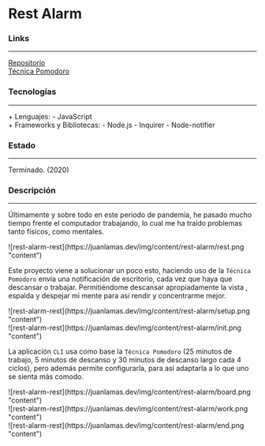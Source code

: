 # Rest Alarm

### Links

---

[Repositorio](https://github.com/cococov/rest-alarm)<br/>
[Técnica Pomodoro](https://en.wikipedia.org/wiki/Pomodoro_Technique)

### Tecnologías

---

<div class="list-super-index">
+ Lenguajes:
 - JavaScript
</div>

<div class="list-super-index">
+ Frameworks y Bibliotecas:
 - Node.js
 - Inquirer
 - Node-notifier
</div>

### Estado

---

Terminado. (2020)

### Descripción

---

Últimamente y sobre todo en este periodo de pandemia, he pasado mucho tiempo frente el computador trabajando, lo cual me ha traído problemas tanto físicos, como mentales.

<div class="img-content-div">
  ![rest-alarm-rest](https://juanlamas.dev/img/content/rest-alarm/rest.png "content")
</div>

Este proyecto viene a solucionar un poco esto, haciendo uso de la ``Técnica Pomodoro`` envía una notificación de escritorio, cada vez que haya que descansar o trabajar. Permitiéndome descansar apropiadamente la vista , espalda y despejar mi mente para así rendir y concentrarme mejor.


<div class="rest-alarm-center">
  <div class="img-content-div">
    ![rest-alarm-rest](https://juanlamas.dev/img/content/rest-alarm/setup.png "content")
  </div>
  <div class="img-content-div">
    ![rest-alarm-rest](https://juanlamas.dev/img/content/rest-alarm/init.png "content")
  </div>
</div>

La aplicación ``CLI`` usa como base la ``Técnica Pomodoro`` (25 minutos de trabajo, 5 minutos de descanso y 30 minutos de descanso largo cada 4 ciclos), pero además permite configurarla, para así adaptarla a lo que uno se sienta más comodo.

<div class="rest-alarm-center">
  <div class="img-content-div">
    ![rest-alarm-rest](https://juanlamas.dev/img/content/rest-alarm/board.png "content")
  </div>
  <div class="img-content-div">
    ![rest-alarm-rest](https://juanlamas.dev/img/content/rest-alarm/work.png "content")
  </div>
  <div class="img-content-div">
    ![rest-alarm-rest](https://juanlamas.dev/img/content/rest-alarm/end.png "content")
  </div>
</div>